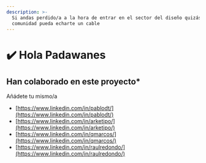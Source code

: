 ```yaml
---
description: >-
  Si andas perdido/a a la hora de entrar en el sector del diseño quizás la
  comunidad pueda echarte un cable
---
```


# ✔️ Hola Padawanes

## Han colaborado en este proyecto\*

Añádete tu mismo/a

* [https://www.linkedin.com/in/pablodt/](https://www.linkedin.com/in/pablodt/)
* [https://www.linkedin.com/in/arketipo/](https://www.linkedin.com/in/arketipo/)
* [https://www.linkedin.com/in/qmarcos/](https://www.linkedin.com/in/qmarcos/)
* [https://www.linkedin.com/in/raulredondo/](https://www.linkedin.com/in/raulredondo/)
